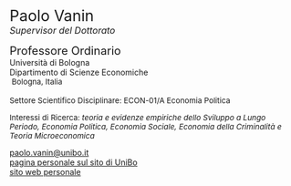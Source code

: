 <span class="indented" style="font-size: 20pt; color: var(--global-theme-color); display: block;"> Paolo Vanin </span>
<span class="indented" style="font-size: 12pt; color: var(--global-theme-color); display: block;"> <i>Supervisor del Dottorato</i> </span>

<span class="indented" style="font-size: 15pt; display: block;"> Professore Ordinario </span>
<span class="indented" style="display: block;"> Università di Bologna </span>
<span class="indented" style="display: block;"> Dipartimento di Scienze Economiche </span>
<span class="indented" style="font-size: 10pt; display: block;"> <i class="fa-solid fa-location-dot"></i> &nbsp;Bologna, Italia</span>
<br>
<span class="indented" style="font-size: 10pt; display: block;"> Settore Scientifico Disciplinare: ECON-01/A Economia Politica </span>

<p class="indented" style="font-size: 10pt;"> Interessi di Ricerca: <i> teoria e evidenze empiriche dello Sviluppo a Lungo Periodo, Economia Politica, Economia Sociale, Economia della Criminalità e Teoria Microeconomica </i></p>

<div class="icon-link indented">
  <i class="fa-solid fa-envelope fa-fw"></i>
  <a href="mailto:paolo.vanin@unibo.it">paolo.vanin@unibo.it</a>
</div>

<div class="icon-link indented">
  <i class="fa-solid fa-building-columns fa-fw"></i>
  <a href="https://www.unibo.it/sitoweb/paolo.vanin/">pagina personale sul sito di UniBo</a>
</div>

<div class="icon-link indented">
  <i class="fa-solid fa-globe fa-fw"></i>
  <a href="https://sites.google.com/site/paolovanin/">sito web personale</a>
</div>
